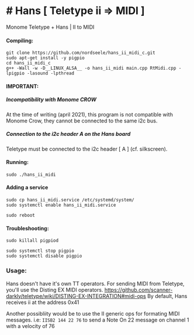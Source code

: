# # Hans [ Teletype ii => MIDI ] 

Monome Teletype + Hans | II to MIDI

#### Compiling:
    git clone https://github.com/nordseele/hans_ii_midi_c.git
    sudo apt-get install -y pigpio
    cd hans_ii_midi_c
    g++ -Wall -w -D__LINUX_ALSA__ -o hans_ii_midi main.cpp RtMidi.cpp -lpigpio -lasound -lpthread

#### IMPORTANT: 

##### Incompatibility with Monome CROW
At the time of writing (april 2021), this program is not compatible with Monome Crow, they cannot be connected to the same i2c bus.

##### Connection to the i2c header A on the Hans board
Teletype must be connected to the i2c header [ A ] (cf. silkscreen).

#### Running:

    sudo ./hans_ii_midi

#### Adding a service

    sudo cp hans_ii_midi.service /etc/systemd/system/
    sudo systemctl enable hans_ii_midi.service
    
    sudo reboot

#### Troubleshooting: 

    sudo killall pigpiod 

    sudo systemctl stop pigpio
    sudo systemctl disable pigpio
    
### Usage:
Hans doesn't have it's own TT operators. For sending MIDI from Teletype, you'll use the Disting EX MIDI operators.
https://github.com/scanner-darkly/teletype/wiki/DISTING-EX-INTEGRATION#midi-ops 
By default, Hans receives ii at the address 0x41 

Another possibliity would be to use the II generic ops for formating MIDI messages.
i.e: `IISB2 144 22 76` to send a Note On 22 message on channel 1 with a velocity of 76

